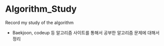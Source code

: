 # Algorithm_Study
Record my study of the algorithm


- Baekjoon, codeup 등 알고리즘 사이트를 통해서 공부한 알고리즘 문제에 대해서 정리
